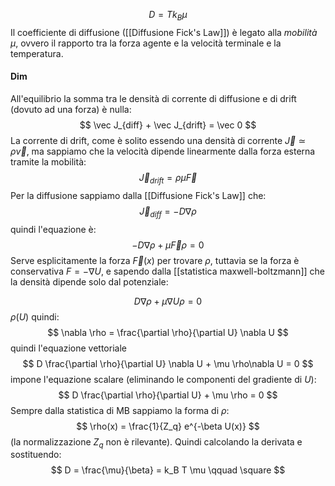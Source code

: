 $$
D = Tk_B \mu
$$
Il coefficiente di diffusione ([[Diffusione Fick's Law]]) è legato alla _mobilità_ $\mu$, ovvero il rapporto tra la forza agente e la velocità terminale e la temperatura.

#### Dim 
All'equilibrio la somma tra le densità di corrente di diffusione e di drift (dovuto ad una forza) è nulla:
$$
\vec J_{diff} + \vec J_{drift} = \vec 0
$$
La corrente di drift, come è solito essendo una densità di corrente $\vec J \simeq \rho \vec v$, ma sappiamo che la velocità dipende linearmente dalla forza esterna tramite la mobilità:
$$
\vec J_{drift} = \rho \mu \vec F 
$$
Per la diffusione sappiamo dalla [[Diffusione Fick's Law]] che:
$$
\vec J_{diff} = -D \nabla \rho
$$
quindi l'equazione è:
$$
-D\nabla \rho + \mu \vec F\rho = 0
$$
Serve esplicitamente la forza $\vec F(x)$ per trovare $\rho$, tuttavia se la forza è conservativa $F = -\nabla U$, e sapendo dalla [[statistica maxwell-boltzmann]] che la densità dipende solo dal potenziale:

$$
D\nabla \rho + \mu \nabla U\rho = 0
$$
$\rho(U)$ quindi:
$$
\nabla \rho = \frac{\partial \rho}{\partial U} \nabla U
$$
quindi l'equazione vettoriale 
$$
D \frac{\partial \rho}{\partial U} \nabla U + \mu \rho\nabla U  = 0
$$
impone l'equazione scalare (eliminando le componenti del gradiente di $U$):
$$
D \frac{\partial \rho}{\partial U} + \mu \rho = 0
$$
Sempre dalla statistica di MB sappiamo la forma di $\rho$:
$$
\rho(x) = \frac{1}{Z_q} e^{-\beta U(x)}
$$
(la normalizzazione $Z_q$ non è rilevante). Quindi calcolando la derivata e sostituendo:
$$
D = \frac{\mu}{\beta} = k_B T \mu \qquad \square
$$
